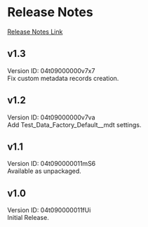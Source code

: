 # Release Notes
[Release Notes Link](https://kratapps.com/test-data-factory/release-notes)

## v1.3
Version ID: 04t09000000v7x7  
Fix custom metadata records creation.

## v1.2
Version ID: 04t09000000v7va  
Add Test_Data_Factory_Default__mdt settings.

## v1.1 
Version ID: 04t090000011mS6  
Available as unpackaged.

## v1.0
Version ID: 04t090000011fUi  
Initial Release.